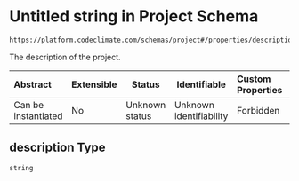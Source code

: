 # Untitled string in Project Schema

```txt
https://platform.codeclimate.com/schemas/project#/properties/description
```

The description of the project.


| Abstract            | Extensible | Status         | Identifiable            | Custom Properties | Additional Properties | Access Restrictions | Defined In                                                                             |
| :------------------ | ---------- | -------------- | ----------------------- | :---------------- | --------------------- | ------------------- | -------------------------------------------------------------------------------------- |
| Can be instantiated | No         | Unknown status | Unknown identifiability | Forbidden         | Allowed               | none                | [Project.schema.json\*](../../spec/schemas/Project.schema.json "open original schema") |

## description Type

`string`
